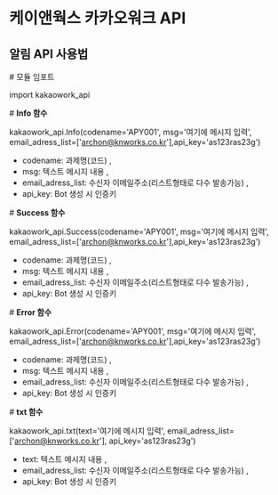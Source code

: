 # 케이앤웍스 카카오워크 API

## 알림 API 사용법

\# 모듈 임포트

import kakaowork_api



\# **Info 함수**

kakaowork_api.Info(codename='APY001', msg='여기에 메시지 입력', email_adress_list=['archon@knworks.co.kr'],api_key='as123ras23g')
- codename: 과제명(코드) ,
- msg: 텍스트 메시지 내용 ,
- email_adress_list: 수신자 이메일주소(리스트형태로 다수 발송가능) ,
- api_key: Bot 생성 시 인증키



\# **Success 함수**

kakaowork_api.Success(codename='APY001', msg='여기에 메시지 입력', email_adress_list=['archon@knworks.co.kr'],api_key='as123ras23g')
- codename: 과제명(코드) ,
- msg: 텍스트 메시지 내용 ,
- email_adress_list: 수신자 이메일주소(리스트형태로 다수 발송가능) ,
- api_key: Bot 생성 시 인증키



\# **Error 함수**

kakaowork_api.Error(codename='APY001', msg='여기에 메시지 입력', email_adress_list=['archon@knworks.co.kr'],api_key='as123ras23g')
- codename: 과제명(코드) ,
- msg: 텍스트 메시지 내용 ,
- email_adress_list: 수신자 이메일주소(리스트형태로 다수 발송가능) ,
- api_key: Bot 생성 시 인증키



\# **txt 함수**

kakaowork_api.txt(text='여기에 메시지 입력', email_adress_list=['archon@knworks.co.kr'], api_key='as123ras23g')
- text: 텍스트 메시지 내용 ,
- email_adress_list: 수신자 이메일주소(리스트형태로 다수 발송가능) ,
- api_key: Bot 생성 시 인증키
